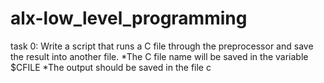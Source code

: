 # alx-low_level_programming

task 0:
Write a script that runs a C file through the preprocessor and save the result into another file.
*The C file name will be saved in the variable $CFILE
*The output should be saved in the file c
